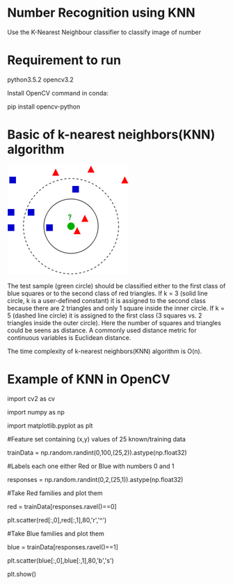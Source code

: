 # Number Recognition using KNN

Use the K-Nearest Neighbour classifier to classify image of number

# Requirement to run
python3.5.2 
opencv3.2

Install OpenCV command in conda:

pip install opencv-python
# Basic of k-nearest neighbors(KNN)  algorithm
![image](https://github.com/wangjinlong9788/NumberRecognitionKNN/blob/master/279px-KnnClassification.svg.png)

The test sample (green circle) should be classified either to the first class of blue squares or to the second class of red triangles. If k = 3 (solid line circle, k is a user-defined constant) it is assigned to the second class because there are 2 triangles and only 1 square inside the inner circle. If k = 5 (dashed line circle) it is assigned to the first class (3 squares vs. 2 triangles inside the outer circle). Here the number of squares and triangles could be seens as distance. A commonly used distance metric for continuous variables is Euclidean distance.

The time complexity of k-nearest neighbors(KNN)  algorithm is O(n). 
# Example of KNN in OpenCV
import cv2 as cv 

import numpy as np

import matplotlib.pyplot as plt

#Feature set containing (x,y) values of 25 known/training data

trainData = np.random.randint(0,100,(25,2)).astype(np.float32)

#Labels each one either Red or Blue with numbers 0 and 1

responses = np.random.randint(0,2,(25,1)).astype(np.float32)

#Take Red families and plot them

red = trainData[responses.ravel()==0]

plt.scatter(red[:,0],red[:,1],80,'r','^')

#Take Blue families and plot them

blue = trainData[responses.ravel()==1]

plt.scatter(blue[:,0],blue[:,1],80,'b','s')

plt.show()
